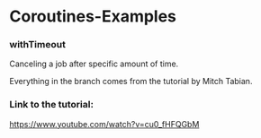 # Coroutines-Examples
### withTimeout
Canceling a job after specific amount of time.

Everything in the branch comes from the tutorial by Mitch Tabian.

### Link to the tutorial:
https://www.youtube.com/watch?v=cu0_fHFQGbM
